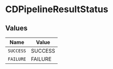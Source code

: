 # CDPipelineResultStatus


## Values

| Name      | Value     |
| --------- | --------- |
| `SUCCESS` | SUCCESS   |
| `FAILURE` | FAILURE   |